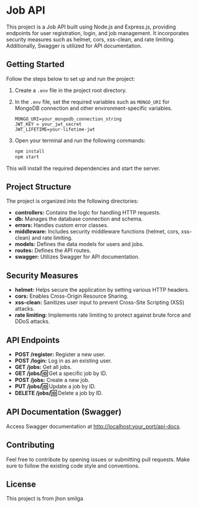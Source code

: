 # Job API

This project is a Job API built using Node.js and Express.js, providing endpoints for user registration, login, and job management. It incorporates security measures such as helmet, cors, xss-clean, and rate limiting. Additionally, Swagger is utilized for API documentation.

## Getting Started

Follow the steps below to set up and run the project:

1. Create a `.env` file in the project root directory.

2. In the `.env` file, set the required variables such as `MONGO_URI` for MongoDB connection and other environment-specific variables.

    ```env
    MONGO_URI=your_mongodb_connection_string
    JWT_KEY = your_jwt_secret
    JWT_LIFETIME=your-lifetime-jwt
    ```

3. Open your terminal and run the following commands:

    ```bash
    npm install
    npm start
    ```

This will install the required dependencies and start the server.

## Project Structure

The project is organized into the following directories:

- **controllers:** Contains the logic for handling HTTP requests.
- **db:** Manages the database connection and schema.
- **errors:** Handles custom error classes.
- **middleware:** Includes security middleware functions (helmet, cors, xss-clean) and rate limiting.
- **models:** Defines the data models for users and jobs.
- **routes:** Defines the API routes.
- **swagger:** Utilizes Swagger for API documentation.

## Security Measures

- **helmet:** Helps secure the application by setting various HTTP headers.
- **cors:** Enables Cross-Origin Resource Sharing.
- **xss-clean:** Sanitizes user input to prevent Cross-Site Scripting (XSS) attacks.
- **rate limiting:** Implements rate limiting to protect against brute force and DDoS attacks.

## API Endpoints

- **POST /register:** Register a new user.
- **POST /login:** Log in as an existing user.
- **GET /jobs:** Get all jobs.
- **GET /jobs/:id:** Get a specific job by ID.
- **POST /jobs:** Create a new job.
- **PUT /jobs/:id:** Update a job by ID.
- **DELETE /jobs/:id:** Delete a job by ID.

## API Documentation (Swagger)

Access Swagger documentation at [http://localhost:your_port/api-docs](http://localhost:your_port/api-docs).

## Contributing

Feel free to contribute by opening issues or submitting pull requests. Make sure to follow the existing code style and conventions.

## License

This project is from jhon smilga

